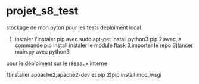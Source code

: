 # projet_s8_test
stockage de mon pyton pour les tests
déploiment local
   1) instaler l'instaler pip avec sudo apt-get install python3 pip
   2)avec la commande pip install instaler le module flask 3.importer le repo
   3)lancer main.py avec python3
    
pour le déploiment sur le réseaux interne

1)installer appache2,apache2-dev et pip
2)pip install mod_wsgi
